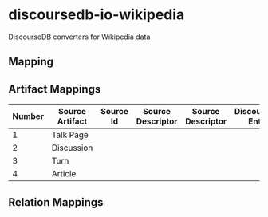 # discoursedb-io-wikipedia
DiscourseDB converters for Wikipedia data

## Mapping

## Artifact Mappings
| Number | Source Artifact  | Source Id | Source Descriptor | Source Descriptor | DiscourseDB Entity | DiscourseDB Type |
| ------------- | ------------- | ------------- | ------------- | ------------- | ------------- | ------------- |
| 1  | Talk Page |  |  |  |  |  |
| 2  | Discussion |  |  |  |  |  |
| 3  | Turn |  |  |  |  |  |
| 4  | Article |  |  |  |  |  |

## Relation Mappings